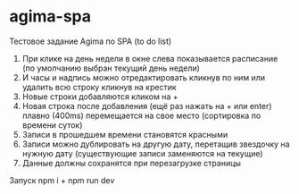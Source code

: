 # agima-spa
Тестовое задание Agima по SPA (to do list)

1) При клике на день недели в окне слева показывается расписание (по умолчанию выбран
текущий день недели)  
2) И часы и надпись можно отредактировать кликнув по ним или удалить всю строку
кликнув на крестик
3) Новые строки добавляются кликом на +
4) Новая строка после добавления (ещё раз нажать на + или enter) плавно (400ms)
перемещается на свое место (сортировка по времени суток)
5) Записи в прошедшем времени становятся красными
6) Записи можно дублировать на другую дату, перетащив звездочку на нужную дату
(существующие записи заменяются на текущие)
7) Данные должны сохранятся при перезагрузке страницы

Запуск npm i + npm run dev
